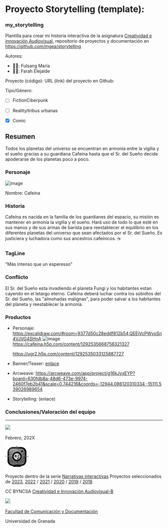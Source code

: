 
# Proyecto Storytelling (template): 
### my_storytelling
Plantilla para crear mi historia interactiva de la asignatura [Creatividad e innovación Audiovisual](https://www.ugr.es/estudiantes/grados/grado-comunicacion-audiovisual/creacion-difusion-nuevos-contenidos-audiovis), repositorio de proyectos y documentación en https://github.com/mgea/storytelling




Autores:  
<!---
Incluir lista de personas del grupo 
Se puede añadir enlace a página personal de github o lo que se quiera...(optativo)
-->

- 🧚‍♀️: Fulsang María
- 🧚‍♀️: Farah Elejalde



Proyecto (código): 
URL (link) del proyecto en Github: 


Tipo/Género:  
- [ ] FictionCiberpunk  
- [ ] Reality/tribus urbanas  
- [x] Comic




## Resumen
Todos los planetas del universo se encuentran en armonía entre la vigilia y el sueño gracias a su guardiana Cafeína hasta que el Sr. del Sueño decide apoderarse de los planetas poco a poco.

### Personaje

![image](https://github.com/user-attachments/assets/9546236c-9f10-483d-b00a-c383c662d002)

Nombre: Cafeína


### Historia
Cafeína es nacida en la familia de los guardianes del espacio, su misión es mantener en armonía la vigilia y el sueño. Hará uso de todo lo que esté en sus manos y de sus armas de barista para reestablecer el equilibrio en los diferentes planetas del universo que sean afectados por el Sr. del Sueño. Es justiciera y luchadora como sus ancestros cafeínicos. ☕

### TagLine
"Más intenso que un esperesso"

### Conflicto 
El Sr. del Sueño esta invadiendo el planeta Fungi y los habitantes estan cayendo en el letargo eterno. Cafeína deberá luchar contra los súbidtos del Sr. del Sueño, las "almohadas malignas", para poder salvar a los habitantes del planeta y reestablecer la armonía. 

### Productos

- Personaje: https://excalidraw.com/#room=9377d50c28eddf812b54,QEEjVcPWyoSn4VJVG4SHnA 
![image](https://github.com/user-attachments/assets/39e3f509-6c28-42a0-a679-68547dd4bfe5)
https://cafeina.h5p.com/content/1292535668756321327

  https://ugr2.h5p.com/content/1292535033125887727
- Banner/Teaser:  [enlace](https://www.figma.com/design/x899s2KarmKJ49B6xvAGAE/Sin-título?node-id=0-1&p=f&t=uuqoBfVEbW4arLnc-0) 

- Arcweave: https://arcweave.com/app/project/g16kJyxEYP?board=630fdb8a-48d6-473e-9974-2460f7eb2b41&scale=0.744216&coords=-12944.086120310334,-15111.539026989654 
- Storytelling: (enlace) 




### Conclusiones/Valoración del equipo






------
![](https://upload.wikimedia.org/wikipedia/commons/thumb/6/62/CC-BY-SA-Andere_Wikis_%28v%29.svg/200px-CC-BY-SA-Andere_Wikis_%28v%29.svg.png)

<!---
Lista completa de emojis de markDown - https://gist.github.com/rxaviers/7360908) 
-->

Febrero, 202X

![](https://github.com/mgea/CRIAv/blob/main/logo_criav75.png)

Proyecto dentro de la serie [Narrativas interactivas](https://github.com/mgea/storytelling/blob/master/What_is_a_digital_storytelling.md) 
Proyectos seleccionados de [2023](https://github.com/mgea/storytelling/tree/master/2023), [2022](https://github.com/mgea/storytelling/blob/master/2022/readme.md) / [2021](https://github.com/mgea/storytelling/blob/master/2021/readme.md) / [2020](https://github.com/mgea/storytelling/blob/master/2020/readme.md)  / 
[2019](https://github.com/mgea/storytelling/blob/master/2019/readme.md) / [2018](https://github.com/mgea/storytelling/blob/master/2018/readme.md) 

CC BYNCSA [Creatividad e Innovación Audiovisual-B](https://github.com/mgea/criav/)

<img src="https://mirrors.creativecommons.org/presskit/buttons/88x31/png/by-nc-sa.png"  width="75" > 

[Facultad de Comunicación y Documentación](http://fcd.ugr.es)

Universidad de Granada
